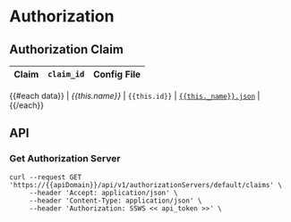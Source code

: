 # Authorization
## Authorization Claim

| Claim | `claim_id` | Config File |
| :---        |:---    |:---         |
{{#each data}}
| _{{this.name}}_       | `{{this.id}}`         | [`{{this._name}}.json`]({{this._name}}.json) |
{{/each}}


## API
### Get Authorization Server

```
curl --request GET 'https://{{apiDomain}}/api/v1/authorizationServers/default/claims' \
     --header 'Accept: application/json' \
     --header 'Content-Type: application/json' \
	 --header 'Authorization: SSWS << api_token >>' \
```
